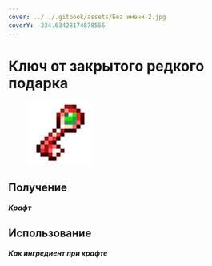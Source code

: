 ```yaml
---
cover: ../../.gitbook/assets/Без имени-2.jpg
coverY: -234.63428174878555
---
```


# Ключ от закрытого редкого подарка

<figure><img src="../../.gitbook/assets/rare_key_128.png" alt=""><figcaption></figcaption></figure>

## Получение

#### _Крафт_

## Использование

#### _Как ингредиент при крафте_
